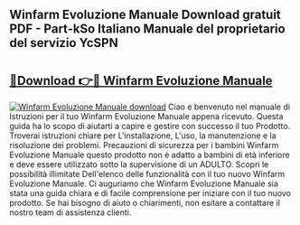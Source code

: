 ## Winfarm Evoluzione Manuale Download gratuit PDF - Part-kSo Italiano Manuale del proprietario del servizio YcSPN

# <h2><a href="http://dfduu7p.blite.top/?on=Winfarm+Evoluzione+Manuale">🔗Download 👉🔴 Winfarm Evoluzione Manuale</a></h2>

[![Winfarm Evoluzione Manuale download](https://i.imgur.com/lujVjoI.png)](http://dfduu7p.blite.top/?on=Winfarm+Evoluzione+Manuale)
Ciao e benvenuto nel manuale di Istruzioni per il tuo Winfarm Evoluzione Manuale appena ricevuto. Questa guida ha lo scopo di aiutarti a capire e gestire con successo il tuo Prodotto. Troverai istruzioni chiare per L'installazione, L'uso, la manutenzione e la risoluzione dei problemi. Precauzioni di sicurezza per i bambini Winfarm Evoluzione Manuale questo prodotto non è adatto a bambini di età inferiore e deve essere utilizzato sotto la supervisione di un ADULTO. Scopri le possibilità illimitate Dell'elenco delle funzionalità con il tuo nuovo Winfarm Evoluzione Manuale. Ci auguriamo che Winfarm Evoluzione Manuale sia stata una guida chiara e di facile comprensione per iniziare con il tuo nuovo prodotto. Se hai bisogno di aiuto o chiarimenti, non esitare a contattare il nostro team di assistenza clienti.
